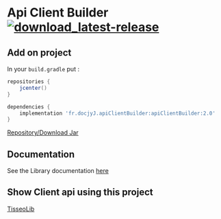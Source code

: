 # Api Client Builder [![download_latest-release](https://img.shields.io/github/v/release/docjyJ/ApiClientBuilder?label=download&logo=java&style=flat-square)](https://github.com/docjyJ/ApiClientBuilder/releases/latest)

## Add on project
In your `build.gradle` put :
````groovy
repositories {
    jcenter()
}

dependencies {
    implementation 'fr.docjyJ.apiClientBuilder:apiClientBuilder:2.0'
}
````

[Repository/Download Jar](https://bintray.com/docjyj/maven/apiClientBuilder)

## Documentation
See the Library documentation [here](docs/api-client-builder/index.md)

## Show Client api using this project
[TisseoLib](https://github.com/docjyJ/TisseoLib) 
